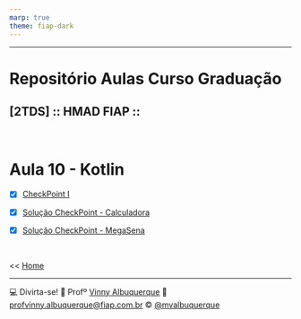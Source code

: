 ```yaml
---
marp: true
theme: fiap-dark
---
```

<!-- _class: logo -->

---
# Repositório Aulas Curso Graduação 
## [2TDS] :: HMAD FIAP ::

<br>

# Aula 10 - Kotlin 

- [X] [CheckPoint I](/10_Quarta-Feira_06_09_2023/CheckPoint.pdf)

- [X] [Solução CheckPoint - Calculadora](/10_Quarta-Feira_06_09_2023/13_DesafioCalculadora_CheckPoint/PG1_Calculadora.kt)
- [X] [Solução CheckPoint - MegaSena](/10_Quarta-Feira_06_09_2023/14_DesafioMegaSena_CheckPoint/PG2_MegaSena.kt)

<br>

 << [Home](/README.md)

---
<!-- header: 'Dúvidas' -->
:computer: Divirta-se!
:school: Profº [Vinny Albuquerque](http://www.linkedin.com/in/mvalbuquerque)
:email: profvinny.albuquerque@fiap.com.br
:copyright: [@mvalbuquerque](http://www.linkedin.com/in/mvalbuquerque)



